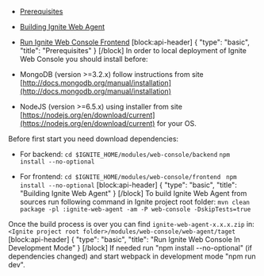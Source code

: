 * [Prerequisites](#prerequisites)
* [Building Ignite Web Agent](#building-ignite-web-agent)
* [Run Ignite Web Console Frontend](#run-ignite-web-console-frontend)
[block:api-header]
{
  "type": "basic",
  "title": "Prerequisites"
}
[/block]
In order to local deployment of Ignite Web Console you should install before:

* MongoDB (version >=3.2.x) follow instructions from site [http://docs.mongodb.org/manual/installation](http://docs.mongodb.org/manual/installation)
* NodeJS (version >=6.5.x) using installer from site [https://nodejs.org/en/download/current](https://nodejs.org/en/download/current) for your OS.

Before first start you need download dependencies:
* For backend:
`cd $IGNITE_HOME/modules/web-console/backend`
`npm install --no-optional`

* For frontend:
`cd $IGNITE_HOME/modules/web-console/frontend `
`npm install --no-optional`
[block:api-header]
{
  "type": "basic",
  "title": "Building Ignite Web Agent"
}
[/block]
To build Ignite Web Agent from sources run following command in Ignite project root folder:
`mvn clean package -pl :ignite-web-agent -am -P web-console -DskipTests=true`

Once the build process is over you can find `ignite-web-agent-x.x.x.zip` in: 
`<Ignite project root folder>/modules/web-console/web-agent/taget`
[block:api-header]
{
  "type": "basic",
  "title": "Run Ignite Web Console In Development Mode"
}
[/block]
If needed run "npm install --no-optional" (if dependencies changed) and start webpack in development mode "npm run dev".